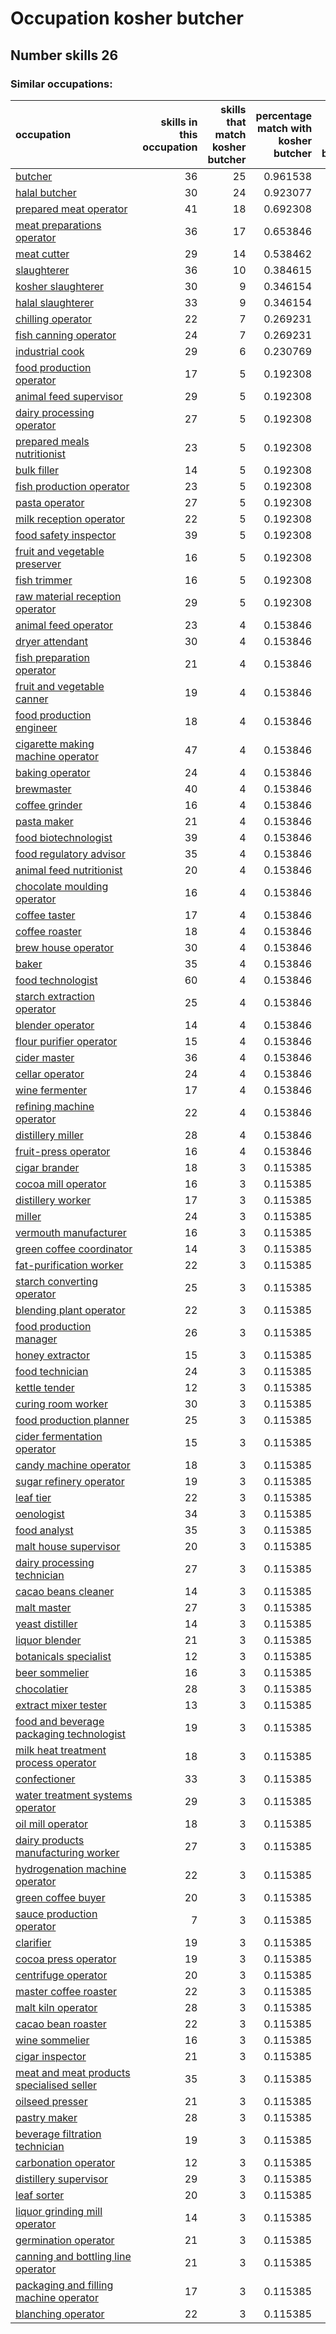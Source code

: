 # Occupation kosher butcher
## Number skills 26
### Similar occupations:
| occupation                                                                                |   skills in this occupation |   skills that match kosher butcher |   percentage match with kosher butcher |   skills not in kosher butcher |
|:------------------------------------------------------------------------------------------|----------------------------:|-----------------------------------:|---------------------------------------:|-------------------------------:|
| [butcher](butcher.md)                                                                     |                          36 |                                 25 |                               0.961538 |                             11 |
| [halal butcher](halal_butcher.md)                                                         |                          30 |                                 24 |                               0.923077 |                              6 |
| [prepared meat operator](prepared_meat_operator.md)                                       |                          41 |                                 18 |                               0.692308 |                             23 |
| [meat preparations operator](meat_preparations_operator.md)                               |                          36 |                                 17 |                               0.653846 |                             19 |
| [meat cutter](meat_cutter.md)                                                             |                          29 |                                 14 |                               0.538462 |                             15 |
| [slaughterer](slaughterer.md)                                                             |                          36 |                                 10 |                               0.384615 |                             26 |
| [kosher slaughterer](kosher_slaughterer.md)                                               |                          30 |                                  9 |                               0.346154 |                             21 |
| [halal slaughterer](halal_slaughterer.md)                                                 |                          33 |                                  9 |                               0.346154 |                             24 |
| [chilling operator](chilling_operator.md)                                                 |                          22 |                                  7 |                               0.269231 |                             15 |
| [fish canning operator](fish_canning_operator.md)                                         |                          24 |                                  7 |                               0.269231 |                             17 |
| [industrial cook](industrial_cook.md)                                                     |                          29 |                                  6 |                               0.230769 |                             23 |
| [food production operator](food_production_operator.md)                                   |                          17 |                                  5 |                               0.192308 |                             12 |
| [animal feed supervisor](animal_feed_supervisor.md)                                       |                          29 |                                  5 |                               0.192308 |                             24 |
| [dairy processing operator](dairy_processing_operator.md)                                 |                          27 |                                  5 |                               0.192308 |                             22 |
| [prepared meals nutritionist](prepared_meals_nutritionist.md)                             |                          23 |                                  5 |                               0.192308 |                             18 |
| [bulk filler](bulk_filler.md)                                                             |                          14 |                                  5 |                               0.192308 |                              9 |
| [fish production operator](fish_production_operator.md)                                   |                          23 |                                  5 |                               0.192308 |                             18 |
| [pasta operator](pasta_operator.md)                                                       |                          27 |                                  5 |                               0.192308 |                             22 |
| [milk reception operator](milk_reception_operator.md)                                     |                          22 |                                  5 |                               0.192308 |                             17 |
| [food safety inspector](food_safety_inspector.md)                                         |                          39 |                                  5 |                               0.192308 |                             34 |
| [fruit and vegetable preserver](fruit_and_vegetable_preserver.md)                         |                          16 |                                  5 |                               0.192308 |                             11 |
| [fish trimmer](fish_trimmer.md)                                                           |                          16 |                                  5 |                               0.192308 |                             11 |
| [raw material reception operator](raw_material_reception_operator.md)                     |                          29 |                                  5 |                               0.192308 |                             24 |
| [animal feed operator](animal_feed_operator.md)                                           |                          23 |                                  4 |                               0.153846 |                             19 |
| [dryer attendant](dryer_attendant.md)                                                     |                          30 |                                  4 |                               0.153846 |                             26 |
| [fish preparation operator](fish_preparation_operator.md)                                 |                          21 |                                  4 |                               0.153846 |                             17 |
| [fruit and vegetable canner](fruit_and_vegetable_canner.md)                               |                          19 |                                  4 |                               0.153846 |                             15 |
| [food production engineer](food_production_engineer.md)                                   |                          18 |                                  4 |                               0.153846 |                             14 |
| [cigarette making machine operator](cigarette_making_machine_operator.md)                 |                          47 |                                  4 |                               0.153846 |                             43 |
| [baking operator](baking_operator.md)                                                     |                          24 |                                  4 |                               0.153846 |                             20 |
| [brewmaster](brewmaster.md)                                                               |                          40 |                                  4 |                               0.153846 |                             36 |
| [coffee grinder](coffee_grinder.md)                                                       |                          16 |                                  4 |                               0.153846 |                             12 |
| [pasta maker](pasta_maker.md)                                                             |                          21 |                                  4 |                               0.153846 |                             17 |
| [food biotechnologist](food_biotechnologist.md)                                           |                          39 |                                  4 |                               0.153846 |                             35 |
| [food regulatory advisor](food_regulatory_advisor.md)                                     |                          35 |                                  4 |                               0.153846 |                             31 |
| [animal feed nutritionist](animal_feed_nutritionist.md)                                   |                          20 |                                  4 |                               0.153846 |                             16 |
| [chocolate moulding operator](chocolate_moulding_operator.md)                             |                          16 |                                  4 |                               0.153846 |                             12 |
| [coffee taster](coffee_taster.md)                                                         |                          17 |                                  4 |                               0.153846 |                             13 |
| [coffee roaster](coffee_roaster.md)                                                       |                          18 |                                  4 |                               0.153846 |                             14 |
| [brew house operator](brew_house_operator.md)                                             |                          30 |                                  4 |                               0.153846 |                             26 |
| [baker](baker.md)                                                                         |                          35 |                                  4 |                               0.153846 |                             31 |
| [food technologist](food_technologist.md)                                                 |                          60 |                                  4 |                               0.153846 |                             56 |
| [starch extraction operator](starch_extraction_operator.md)                               |                          25 |                                  4 |                               0.153846 |                             21 |
| [blender operator](blender_operator.md)                                                   |                          14 |                                  4 |                               0.153846 |                             10 |
| [flour purifier operator](flour_purifier_operator.md)                                     |                          15 |                                  4 |                               0.153846 |                             11 |
| [cider master](cider_master.md)                                                           |                          36 |                                  4 |                               0.153846 |                             32 |
| [cellar operator](cellar_operator.md)                                                     |                          24 |                                  4 |                               0.153846 |                             20 |
| [wine fermenter](wine_fermenter.md)                                                       |                          17 |                                  4 |                               0.153846 |                             13 |
| [refining machine operator](refining_machine_operator.md)                                 |                          22 |                                  4 |                               0.153846 |                             18 |
| [distillery miller](distillery_miller.md)                                                 |                          28 |                                  4 |                               0.153846 |                             24 |
| [fruit-press operator](fruit-press_operator.md)                                           |                          16 |                                  4 |                               0.153846 |                             12 |
| [cigar brander](cigar_brander.md)                                                         |                          18 |                                  3 |                               0.115385 |                             15 |
| [cocoa mill operator](cocoa_mill_operator.md)                                             |                          16 |                                  3 |                               0.115385 |                             13 |
| [distillery worker](distillery_worker.md)                                                 |                          17 |                                  3 |                               0.115385 |                             14 |
| [miller](miller.md)                                                                       |                          24 |                                  3 |                               0.115385 |                             21 |
| [vermouth manufacturer](vermouth_manufacturer.md)                                         |                          16 |                                  3 |                               0.115385 |                             13 |
| [green coffee coordinator](green coffee coordinator.md)                                   |                          14 |                                  3 |                               0.115385 |                             11 |
| [fat-purification worker](fat-purification_worker.md)                                     |                          22 |                                  3 |                               0.115385 |                             19 |
| [starch converting operator](starch_converting_operator.md)                               |                          25 |                                  3 |                               0.115385 |                             22 |
| [blending plant operator](blending_plant_operator.md)                                     |                          22 |                                  3 |                               0.115385 |                             19 |
| [food production manager](food_production_manager.md)                                     |                          26 |                                  3 |                               0.115385 |                             23 |
| [honey extractor](honey_extractor.md)                                                     |                          15 |                                  3 |                               0.115385 |                             12 |
| [food technician](food_technician.md)                                                     |                          24 |                                  3 |                               0.115385 |                             21 |
| [kettle tender](kettle_tender.md)                                                         |                          12 |                                  3 |                               0.115385 |                              9 |
| [curing room worker](curing_room_worker.md)                                               |                          30 |                                  3 |                               0.115385 |                             27 |
| [food production planner](food_production_planner.md)                                     |                          25 |                                  3 |                               0.115385 |                             22 |
| [cider fermentation operator](cider_fermentation_operator.md)                             |                          15 |                                  3 |                               0.115385 |                             12 |
| [candy machine operator](candy_machine_operator.md)                                       |                          18 |                                  3 |                               0.115385 |                             15 |
| [sugar refinery operator](sugar_refinery_operator.md)                                     |                          19 |                                  3 |                               0.115385 |                             16 |
| [leaf tier](leaf_tier.md)                                                                 |                          22 |                                  3 |                               0.115385 |                             19 |
| [oenologist](oenologist.md)                                                               |                          34 |                                  3 |                               0.115385 |                             31 |
| [food analyst](food_analyst.md)                                                           |                          35 |                                  3 |                               0.115385 |                             32 |
| [malt house supervisor](malt_house_supervisor.md)                                         |                          20 |                                  3 |                               0.115385 |                             17 |
| [dairy processing technician](dairy_processing_technician.md)                             |                          27 |                                  3 |                               0.115385 |                             24 |
| [cacao beans cleaner](cacao_beans_cleaner.md)                                             |                          14 |                                  3 |                               0.115385 |                             11 |
| [malt master](malt_master.md)                                                             |                          27 |                                  3 |                               0.115385 |                             24 |
| [yeast distiller](yeast_distiller.md)                                                     |                          14 |                                  3 |                               0.115385 |                             11 |
| [liquor blender](liquor_blender.md)                                                       |                          21 |                                  3 |                               0.115385 |                             18 |
| [botanicals specialist](botanicals_specialist.md)                                         |                          12 |                                  3 |                               0.115385 |                              9 |
| [beer sommelier](beer_sommelier.md)                                                       |                          16 |                                  3 |                               0.115385 |                             13 |
| [chocolatier](chocolatier.md)                                                             |                          28 |                                  3 |                               0.115385 |                             25 |
| [extract mixer tester](extract_mixer_tester.md)                                           |                          13 |                                  3 |                               0.115385 |                             10 |
| [food and beverage packaging technologist](food_and_beverage_packaging_technologist.md)   |                          19 |                                  3 |                               0.115385 |                             16 |
| [milk heat treatment process operator](milk_heat_treatment_process_operator.md)           |                          18 |                                  3 |                               0.115385 |                             15 |
| [confectioner](confectioner.md)                                                           |                          33 |                                  3 |                               0.115385 |                             30 |
| [water treatment systems operator](water_treatment_systems_operator.md)                   |                          29 |                                  3 |                               0.115385 |                             26 |
| [oil mill operator](oil_mill_operator.md)                                                 |                          18 |                                  3 |                               0.115385 |                             15 |
| [dairy products manufacturing worker](dairy_products_manufacturing_worker.md)             |                          27 |                                  3 |                               0.115385 |                             24 |
| [hydrogenation machine operator](hydrogenation_machine_operator.md)                       |                          22 |                                  3 |                               0.115385 |                             19 |
| [green coffee buyer](green_coffee_buyer.md)                                               |                          20 |                                  3 |                               0.115385 |                             17 |
| [sauce production operator](sauce_production_operator.md)                                 |                           7 |                                  3 |                               0.115385 |                              4 |
| [clarifier](clarifier.md)                                                                 |                          19 |                                  3 |                               0.115385 |                             16 |
| [cocoa press operator](cocoa_press_operator.md)                                           |                          19 |                                  3 |                               0.115385 |                             16 |
| [centrifuge operator](centrifuge_operator.md)                                             |                          20 |                                  3 |                               0.115385 |                             17 |
| [master coffee roaster](master_coffee_roaster.md)                                         |                          22 |                                  3 |                               0.115385 |                             19 |
| [malt kiln operator](malt_kiln_operator.md)                                               |                          28 |                                  3 |                               0.115385 |                             25 |
| [cacao bean roaster](cacao_bean_roaster.md)                                               |                          22 |                                  3 |                               0.115385 |                             19 |
| [wine sommelier](wine_sommelier.md)                                                       |                          16 |                                  3 |                               0.115385 |                             13 |
| [cigar inspector](cigar_inspector.md)                                                     |                          21 |                                  3 |                               0.115385 |                             18 |
| [meat and meat products specialised seller](meat_and_meat_products_specialised_seller.md) |                          35 |                                  3 |                               0.115385 |                             32 |
| [oilseed presser](oilseed_presser.md)                                                     |                          21 |                                  3 |                               0.115385 |                             18 |
| [pastry maker](pastry_maker.md)                                                           |                          28 |                                  3 |                               0.115385 |                             25 |
| [beverage filtration technician](beverage_filtration_technician.md)                       |                          19 |                                  3 |                               0.115385 |                             16 |
| [carbonation operator](carbonation_operator.md)                                           |                          12 |                                  3 |                               0.115385 |                              9 |
| [distillery supervisor](distillery_supervisor.md)                                         |                          29 |                                  3 |                               0.115385 |                             26 |
| [leaf sorter](leaf_sorter.md)                                                             |                          20 |                                  3 |                               0.115385 |                             17 |
| [liquor grinding mill operator](liquor_grinding_mill_operator.md)                         |                          14 |                                  3 |                               0.115385 |                             11 |
| [germination operator](germination_operator.md)                                           |                          21 |                                  3 |                               0.115385 |                             18 |
| [canning and bottling line operator](canning_and_bottling_line_operator.md)               |                          21 |                                  3 |                               0.115385 |                             18 |
| [packaging and filling machine operator](packaging_and_filling_machine_operator.md)       |                          17 |                                  3 |                               0.115385 |                             14 |
| [blanching operator](blanching_operator.md)                                               |                          22 |                                  3 |                               0.115385 |                             19 |
